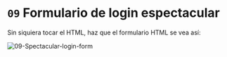 # `09` Formulario de login espectacular

Sin siquiera tocar el HTML, haz que el formulario HTML se vea así:

![09-Spectacular-login-form](https://github.com/4GeeksAcademy/form-exercises/blob/master/.breathecode/assets/BCp1oWy.png?raw=true)